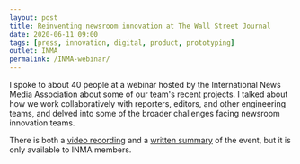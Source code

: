 ```yaml
---
layout: post
title: Reinventing newsroom innovation at The Wall Street Journal 
date: 2020-06-11 09:00
tags: [press, innovation, digital, product, prototyping]
outlet: INMA
permalink: /INMA-webinar/
---
```

I spoke to about 40 people at a webinar hosted by the International News Media Association about some of our team's recent projects. I talked about how we work collaboratively with reporters, editors, and other engineering teams, and delved into some of the broader challenges facing newsroom innovation teams.

There is both a [video recording](https://www.inma.org/webinar-detail.cfm?w=131) and a [written summary](https://www.inma.org/blogs/conference/post.cfm/wall-street-journal-shares-4-steps-toward-reinventing-newsroom-innovation) of the event, but it is only available to INMA members.
